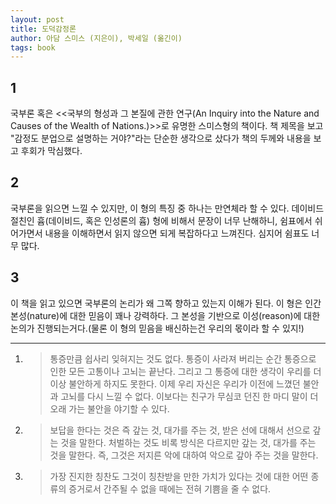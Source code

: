 ```yaml
---
layout: post
title: 도덕감정론
author: 아담 스미스 (지은이), 박세일 (옮긴이)
tags: book
---
```


## 1
국부론 혹은 <<국부의 형성과 그 본질에 관한 연구(An Inquiry into the Nature and Causes of the Wealth of Nations.)>>로 유명한 스미스형의 책이다. 책 제목을 보고 "감정도 분업으로 설명하는 거야?"라는 단순한 생각으로 샀다가 책의 두께와 내용을  보고 후회가 막심했다.

## 2
국부론을 읽으면 느낄 수 있지만, 이 형의 특징 중 하나는 만연체라 할 수 있다. 데이비드 절친인 흄(데이비드, 혹은 인성론의 흄) 형에 비해서 문장이 너무 난해하니, 쉼표에서 쉬어가면서 내용을 이해하면서 읽지 않으면 되게 복잡하다고 느껴진다. 심지어 쉼표도 너무 많다.

## 3
이 책을 읽고 있으면 국부론의 논리가 왜 그쪽 향하고 있는지 이해가 된다. 이 형은 인간 본성(nature)에 대한 믿음이 꽤나 강력하다. 그 본성을 기반으로 이성(reason)에 대한 논의가 진행되는거다.(물론 이 형의 믿음을 배신하는건 우리의 몫이라 할 수 있지!)

----

1. > 통증만큼 쉽사리 잊혀지는 것도 없다. 통증이 사라져 버리는 순간 통증으로 인한 모든 고통이나 고뇌는 끝난다. 그리고 그 통증에 대한 생각이 우리를 더 이상 불안하게 하지도 못한다. 이제 우리 자신은 우리가 이전에 느꼈던 불안과 고뇌를 다시 느낄 수 없다. 이보다는 친구가 무심코 던진 한 마디 말이 더 오래 가는 불안을 야기할 수 있다.

2. > 보답을 한다는 것은 즉 갚는 것, 대가를 주는 것, 받은 선에 대해서 선으로 갚는 것을 말한다. 처벌하는 것도 비록 방식은 다르지만 갚는 것, 대가를 주는 것을 말한다. 즉, 그것은 저지른 악에 대하여 악으로 갚아 주는 것을 말한다.

3. > 가장 진지한 칭찬도 그것이 칭찬받을 만한 가치가 있다는 것에 대한 어떤 종류의 증거로서 간주될 수 없을 때에는 전혀 기쁨을 줄 수 없다.
